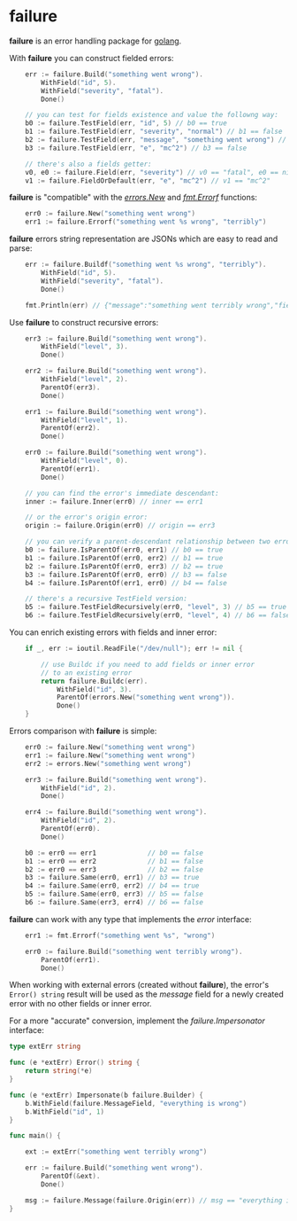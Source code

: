 # **failure**

**failure** is an error handling package for [golang](https://golang.org/).



With **failure** you can construct fielded errors:

```go
	err := failure.Build("something went wrong").
		WithField("id", 5).
		WithField("severity", "fatal").
		Done()

	// you can test for fields existence and value the followng way:
	b0 := failure.TestField(err, "id", 5) // b0 == true
	b1 := failure.TestField(err, "severity", "normal") // b1 == false
	b2 := failure.TestField(err, "message", "something went wrong") // b2 == true
	b3 := failure.TestField(err, "e", "mc^2") // b3 == false

	// there's also a fields getter:
	v0, e0 := failure.Field(err, "severity") // v0 == "fatal", e0 == nil
	v1 := failure.FieldOrDefault(err, "e", "mc^2") // v1 == "mc^2"
```



**failure** is "compatible" with the *[errors.New](https://golang.org/pkg/errors/#example_New)* and *[fmt.Errorf](https://golang.org/pkg/errors/#example_New_errorf)* functions:

```go
	err0 := failure.New("something went wrong")
	err1 := failure.Errorf("something went %s wrong", "terribly")
```



**failure** errors string representation are JSONs which are easy to read and parse:

```go
	err := failure.Buildf("something went %s wrong", "terribly").
		WithField("id", 5).
		WithField("severity", "fatal").
		Done()

	fmt.Println(err) // {"message":"something went terribly wrong","fields":{"id":5,"severity":"fatal"}}
```



Use **failure** to construct recursive errors:

```go
	err3 := failure.Build("something went wrong").
		WithField("level", 3).
		Done()

	err2 := failure.Build("something went wrong").
		WithField("level", 2).
		ParentOf(err3).
		Done()

	err1 := failure.Build("something went wrong").
		WithField("level", 1).
		ParentOf(err2).
		Done()

	err0 := failure.Build("something went wrong").
		WithField("level", 0).
		ParentOf(err1).
		Done()

	// you can find the error's immediate descendant:
	inner := failure.Inner(err0) // inner == err1

	// or the error's origin error:
	origin := failure.Origin(err0) // origin == err3

	// you can verify a parent-descendant relationship between two errors:
	b0 := failure.IsParentOf(err0, err1) // b0 == true
	b1 := failure.IsParentOf(err0, err2) // b1 == true
	b2 := failure.IsParentOf(err0, err3) // b2 == true
	b3 := failure.IsParentOf(err0, err0) // b3 == false
	b4 := failure.IsParentOf(err1, err0) // b4 == false

	// there's a recursive TestField version:
	b5 := failure.TestFieldRecursively(err0, "level", 3) // b5 == true
	b6 := failure.TestFieldRecursively(err0, "level", 4) // b6 == false
```



You can enrich existing errors with fields and inner error:

```go
	if _, err := ioutil.ReadFile("/dev/null"); err != nil {

		// use Buildc if you need to add fields or inner error
		// to an existing error
		return failure.Buildc(err).
			WithField("id", 3).
			ParentOf(errors.New("something went wrong")).
			Done()
	}
```



Errors comparison with **failure** is simple:

```go
	err0 := failure.New("something went wrong")
	err1 := failure.New("something went wrong")
	err2 := errors.New("something went wrong")

	err3 := failure.Build("something went wrong").
		WithField("id", 2).
		Done()

	err4 := failure.Build("something went wrong").
		WithField("id", 2).
		ParentOf(err0).
		Done()

	b0 := err0 == err1             // b0 == false
	b1 := err0 == err2             // b1 == false
	b2 := err0 == err3             // b2 == false
	b3 := failure.Same(err0, err1) // b3 == true
	b4 := failure.Same(err0, err2) // b4 == true
	b5 := failure.Same(err0, err3) // b5 == false
	b6 := failure.Same(err3, err4) // b6 == false
```



**failure** can work with any type that implements the *error* interface:

```go
	err1 := fmt.Errorf("something went %s", "wrong")

	err0 := failure.Build("something went terribly wrong").
		ParentOf(err1).
		Done()
```



When working with external errors (created without **failure**), the error's `Error() string` result will be used as the *message* field for a newly created error with no other fields or inner error.

For a more "accurate" conversion, implement the *failure.Impersonator* interface:

```go
type extErr string

func (e *extErr) Error() string {
	return string(*e)
}

func (e *extErr) Impersonate(b failure.Builder) {
    b.WithField(failure.MessageField, "everything is wrong")
    b.WithField("id", 1)
}

func main() {

	ext := extErr("something went terribly wrong")

	err := failure.Build("something went wrong").
    	ParentOf(&ext).
    	Done()

    msg := failure.Message(failure.Origin(err)) // msg == "everything is wrong"
}
```

